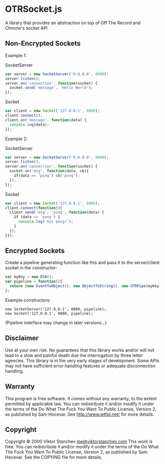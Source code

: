 OTRSocket.js
===

A library that provides an abstraction on top of Off The Record and Chrome's socket API

Non-Encrypted Sockets
---

Example 1:

SocketServer

```javascript
var server = new SocketServer('0.0.0.0', 8080);
server.listen();
server.on('connection', function(socket) {
  socket.send('message', 'Hello World');
});
```

Socket

```javascript
var client = new Socket('127.0.0.1', 8080);
client.connect();
client.on('message', function(data) {
  console.log(data);
});
```

Example 2:

SocketServer

```javascript
var server = new SocketServer('0.0.0.0', 8080);
server.listen();
server.on('connection', function(socket) {
  socket.on('msg', function(data, cb){
    if(data == 'ping') cb('pong');
  });
});
```

Socket

```javascript
var client = new Socket('127.0.0.1', 8080);
client.connect(function(){
  client.send('msg', 'ping', function(data) {
    if (data == 'pong') {
      console.log('Got pong!');
    }
  });
}});
```

Encrypted Sockets
---

Create a pipeline generating function like this and pass it to the server/client socket in the constructor:

```javascript
var myKey = new DSA();
var pipeline = function(){
  return [new EventToObject(), new ObjectToString(), new OTRPipe(myKey), new BufferDefragmenterStage1(), new StringToBuffer(), new BufferDefragmenter2()];
};
```

Example constructors:

```
new SocketServer('127.0.0.1', 8088, pipeline);
new Socket('127.0.0.1', 8088, pipeline);
```

(Pipeline interface may change in later versions...)

Disclaimer
---
Use at your own risk. No guarantees that this library works and/or will not lead to a slow and painful death due the interrogation by three letter agencies. This library is in the very early stages of development. Some APIs may not have sufficient error handling features or adequate disconnection handling.


Warranty
---
This program is free software. It comes without any warranty, to
the extent permitted by applicable law. You can redistribute it
and/or modify it under the terms of the Do What The Fuck You Want
To Public License, Version 2, as published by Sam Hocevar. See
http://www.wtfpl.net/ for more details.

Copyright
---
Copyright © 2000 Viktor Stanchev <me@viktorstanchev.com>
This work is free. You can redistribute it and/or modify it under the
terms of the Do What The Fuck You Want To Public License, Version 2,
as published by Sam Hocevar. See the COPYING file for more details.
